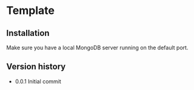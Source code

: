 # Template

## Installation

Make sure you have a local MongoDB server running on the default port.

## Version history

- 0.0.1 Initial commit
